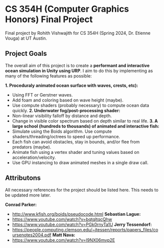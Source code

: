 # CS 354H (Computer Graphics Honors) Final Project
Final project by Rohith Vishwajith for CS 354H (Spring 2024, Dr. Etienne Vouga) at UT Austin.

## Project Goals
The overall aim of this project is to create a **performant and interactive ocean simulation in Unity using URP**. I aim to do this by implementing as many of the following features as possible:

**1. Proceduraly animated ocean surface with waves, crests, etc):**
  - Using FFT or Gerstner waves.
  - Add foam and coloring based on wave height (maybe).
  - Use compute shaders (probably necessary) to compute ocean data quickly.
**2. Underwater fog/post-processing shader:**
  - Non-linear visibility falloff by distance and depth.
  - Change in visible color spectrum based on depth similar to real life.
**3. A large school (hundreds to thousands) of animated and interactive fish:**
  - Simulate using the Boids algorithm. Use compute shaders/threading/octrees to speed up performance.
  - Each fish can avoid obstacles, stay in bounds, and/or flee from predators (maybe).
  - Animate fish using a vertex shader and tuning values based on acceleration/velocity.
  - Use GPU instancing to draw animated meshes in a single draw call.

## Attributons
All necessary references for the project should be listed here. This needs to be updated more later.

**Conrad Parker:**
  - http://www.kfish.org/boids/pseudocode.html
**Sebastian Lague:**
  - https://www.youtube.com/watch?v=bqtqltqcQhw
  - https://www.youtube.com/watch?v=PGk0rnyTa1U
**Jerry Tessendorf:**
  - https://people.computing.clemson.edu/~jtessen/reports/papers_files/coursenotes2004.pdf
**Matt Nava:**
  - https://www.youtube.com/watch?v=l9NX06mvp2E
